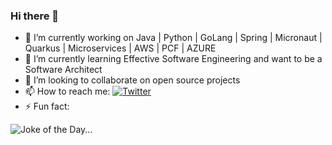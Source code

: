 ### Hi there 👋

- 🔭 I’m currently working on Java | Python | GoLang | Spring | Micronaut | Quarkus | Microservices | AWS | PCF | AZURE
- 🌱 I’m currently learning Effective Software Engineering and want to be a Software Architect
- 👯 I’m looking to collaborate on open source projects
- 📫 How to reach me: [![Twitter](https://img.shields.io/twitter/url?label=%40sparhidev&style=social&url=https%3A%2F%2Ftwitter.com%2Fsparhidev)](https://twitter.com/sparhidev "@sparhidev")
- ⚡ Fun fact: 

![Joke of the Day...](https://readme-jokes.vercel.app/api)
